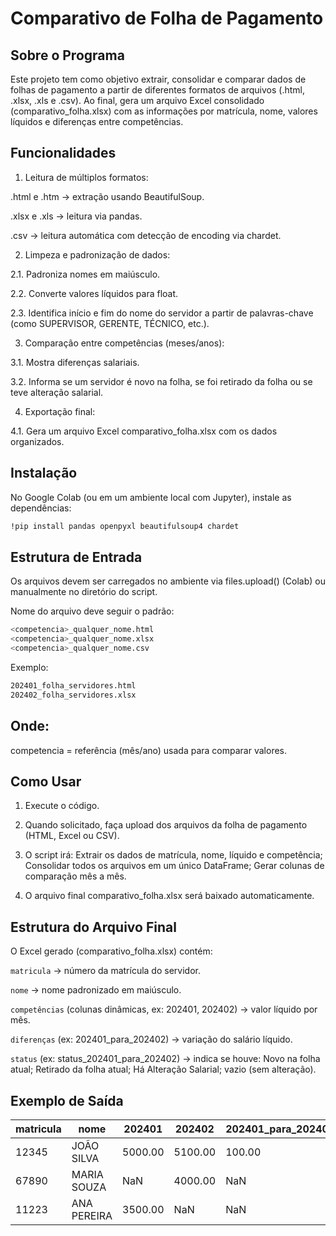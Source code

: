 # Comparativo de Folha de Pagamento

## Sobre o Programa
Este projeto tem como objetivo extrair, consolidar e comparar dados de folhas de pagamento a partir de diferentes formatos de arquivos (.html, .xlsx, .xls e .csv).
Ao final, gera um arquivo Excel consolidado (comparativo_folha.xlsx) com as informações por matrícula, nome, valores líquidos e diferenças entre competências.

## Funcionalidades

1. Leitura de múltiplos formatos:

.html e .htm → extração usando BeautifulSoup.

.xlsx e .xls → leitura via pandas.

.csv → leitura automática com detecção de encoding via chardet.

2. Limpeza e padronização de dados:

2.1. Padroniza nomes em maiúsculo.

2.2. Converte valores líquidos para float.

2.3. Identifica início e fim do nome do servidor a partir de palavras-chave (como SUPERVISOR, GERENTE, TÉCNICO, etc.).

3. Comparação entre competências (meses/anos):

3.1. Mostra diferenças salariais.

3.2. Informa se um servidor é novo na folha, se foi retirado da folha ou se teve alteração salarial.

4. Exportação final:

4.1. Gera um arquivo Excel comparativo_folha.xlsx com os dados organizados.

## Instalação

No Google Colab (ou em um ambiente local com Jupyter), instale as dependências:
 ```sh
!pip install pandas openpyxl beautifulsoup4 chardet
```

## Estrutura de Entrada

Os arquivos devem ser carregados no ambiente via files.upload() (Colab) ou manualmente no diretório do script.

Nome do arquivo deve seguir o padrão:
```sh
<competencia>_qualquer_nome.html
<competencia>_qualquer_nome.xlsx
<competencia>_qualquer_nome.csv
```

Exemplo:
```sh
202401_folha_servidores.html
202402_folha_servidores.xlsx
```

## Onde:

competencia = referência (mês/ano) usada para comparar valores.

## Como Usar

1. Execute o código.

2. Quando solicitado, faça upload dos arquivos da folha de pagamento (HTML, Excel ou CSV).

3. O script irá:
Extrair os dados de matrícula, nome, líquido e competência; 
Consolidar todos os arquivos em um único DataFrame;
Gerar colunas de comparação mês a mês.

4. O arquivo final comparativo_folha.xlsx será baixado automaticamente.

## Estrutura do Arquivo Final

O Excel gerado (comparativo_folha.xlsx) contém:

`matricula` → número da matrícula do servidor.

`nome` → nome padronizado em maiúsculo.

`competências`  (colunas dinâmicas, ex: 202401, 202402) → valor líquido por mês.

`diferenças` (ex: 202401_para_202402) → variação do salário líquido.

`status` (ex: status_202401_para_202402) → indica se houve: Novo na folha atual; Retirado da folha atual; Há Alteração Salarial; vazio (sem alteração).


## Exemplo de Saída
| matricula | nome        | 202401  | 202402  | 202401\_para\_202402 | status\_202401\_para\_202402 |
| --------- | ----------- | ------- | ------- | -------------------- | ---------------------------- |
| 12345     | JOÃO SILVA  | 5000.00 | 5100.00 | 100.00               | Há Alteração Salarial        |
| 67890     | MARIA SOUZA | NaN     | 4000.00 | NaN                  | Novo na folha atual          |
| 11223     | ANA PEREIRA | 3500.00 | NaN     | NaN                  | Retirado da folha atual      |
